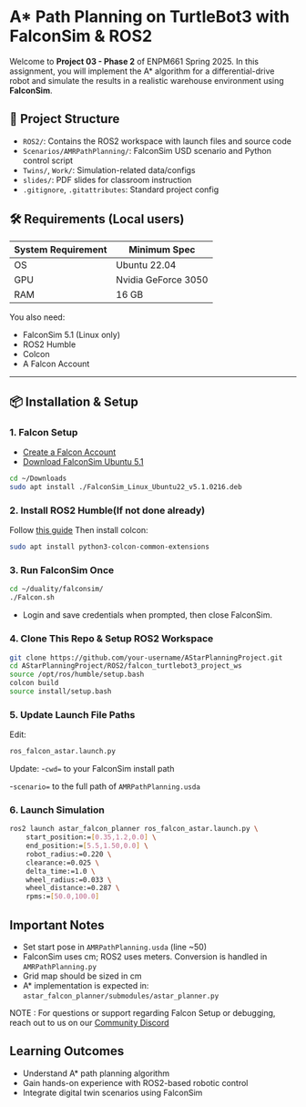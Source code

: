# A* Path Planning on TurtleBot3 with FalconSim & ROS2

Welcome to **Project 03 - Phase 2** of ENPM661 Spring 2025. In this assignment, you will implement the A* algorithm for a differential-drive robot and simulate the results in a realistic warehouse environment using **FalconSim**.

## 📁 Project Structure

- `ROS2/`: Contains the ROS2 workspace with launch files and source code
- `Scenarios/AMRPathPlanning/`: FalconSim USD scenario and Python control script
- `Twins/`, `Work/`: Simulation-related data/configs
- `slides/`: PDF slides for classroom instruction
- `.gitignore`, `.gitattributes`: Standard project config

## 🛠️ Requirements (Local users)

| System Requirement | Minimum Spec |
|--------------------|--------------|
| OS                 | Ubuntu 22.04 |
| GPU                | Nvidia GeForce 3050 |
| RAM                | 16 GB        |

You also need:
- FalconSim 5.1 (Linux only)
- ROS2 Humble
- Colcon
- A Falcon Account

---

## 📦 Installation & Setup

### 1. Falcon Setup
- [Create a Falcon Account](https://falcon.duality.ai/auth/sign-up)
- [Download FalconSim Ubuntu 5.1](https://falcon.duality.ai/downloads)
```bash
cd ~/Downloads
sudo apt install ./FalconSim_Linux_Ubuntu22_v5.1.0216.deb
```

### 2. Install ROS2 Humble(If not done already)
Follow [this guide](https://docs.ros.org/en/humble/Installation.html)
Then install colcon:
```bash
sudo apt install python3-colcon-common-extensions
```
### 3. Run FalconSim Once
```bash
cd ~/duality/falconsim/
./Falcon.sh
```
- Login and save credentials when prompted, then close FalconSim.

### 4. Clone This Repo & Setup ROS2 Workspace
```bash
git clone https://github.com/your-username/AStarPlanningProject.git
cd AStarPlanningProject/ROS2/falcon_turtlebot3_project_ws
source /opt/ros/humble/setup.bash
colcon build
source install/setup.bash
```

### 5. Update Launch File Paths
Edit:
```bash
ros_falcon_astar.launch.py
```
Update:
-`cwd=` to your FalconSim install path

-`scenario=` to the full path of `AMRPathPlanning.usda`

### 6. Launch Simulation
```bash
ros2 launch astar_falcon_planner ros_falcon_astar.launch.py \
    start_position:=[0.35,1.2,0.0] \
    end_position:=[5.5,1.50,0.0] \
    robot_radius:=0.220 \
    clearance:=0.025 \
    delta_time:=1.0 \
    wheel_radius:=0.033 \
    wheel_distance:=0.287 \
    rpms:=[50.0,100.0]
```

## Important Notes
- Set start pose in `AMRPathPlanning.usda` (line ~50)
- FalconSim uses cm; ROS2 uses meters. Conversion is handled in `AMRPathPlanning.py`
- Grid map should be sized in cm
- A* implementation is expected in: `astar_falcon_planner/submodules/astar_planner.py`

NOTE : For questions or support regarding Falcon Setup or debugging, reach out to us on our [Community Discord]() 

## Learning Outcomes
- Understand A* path planning algorithm
- Gain hands-on experience with ROS2-based robotic control
- Integrate digital twin scenarios using FalconSim

